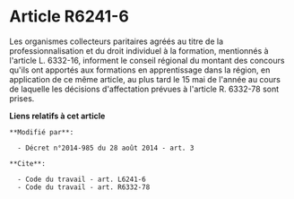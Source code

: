 # Article R6241-6

Les organismes collecteurs paritaires agréés au titre de la professionnalisation et du droit individuel à la formation,
mentionnés à l'article L. 6332-16, informent le conseil régional du montant des concours qu'ils ont apportés aux formations
en apprentissage dans la région, en application de ce même article, au plus tard le 15 mai de l'année au cours de laquelle
les décisions d'affectation prévues à l'article R. 6332-78 sont prises.

**Liens relatifs à cet article**

	**Modifié par**:

	  - Décret n°2014-985 du 28 août 2014 - art. 3

	**Cite**:

	  - Code du travail - art. L6241-6
	  - Code du travail - art. R6332-78
